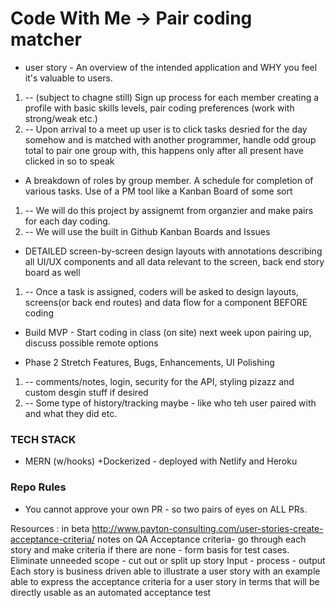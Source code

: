 # Code With Me  -> Pair coding matcher

- user story - An overview of the intended application and WHY you feel it's valuable to users.
1. -- (subject to chagne still) Sign up process for each member creating a profile with basic skills levels, pair coding preferences (work with strong/weak etc.)  
2. -- Upon arrival to a meet up user is to click tasks desried for the day somehow and is matched with another programmer, handle odd group total to pair one group with, this happens only after all present have clicked in so to speak 
- A breakdown of roles by group member. A schedule for completion of various tasks. Use of a PM tool like a Kanban Board of some sort 
1. -- We will do this project by assignemt from organzier and make pairs for each day coding. 
2. -- We will use the built in Github Kanban Boards and Issues 
- DETAILED screen-by-screen design layouts with annotations describing all UI/UX components and all data relevant to the screen, back end story board as well 
1. -- Once a task is assigned, coders will be asked to design layouts, screens(or back end routes) and data flow for a component BEFORE coding

- Build MVP - Start coding in class (on site) next week upon pairing up, discuss possible remote options 

- Phase 2 Stretch Features, Bugs, Enhancements, UI Polishing
1. -- comments/notes, login, security for the API, styling pizazz and custom desgin stuff if desired 
2. -- Some type of history/tracking maybe - like who teh user paired with and what they did etc. 


### TECH STACK
- MERN (w/hooks) +Dockerized - deployed with Netlify and Heroku

### Repo Rules 
- You cannot approve your own PR - so two pairs of eyes on ALL PRs. 


Resources : in beta
http://www.payton-consulting.com/user-stories-create-acceptance-criteria/
notes on QA Acceptance criteria- go through each story and make criteria if there are none - form basis for test cases.
Eliminate unneeded scope - cut out or split up story 
Input - process - output  
Each story is business driven 
able to illustrate a user story with an example
able to express the acceptance criteria for a user story in terms that will be directly usable as an automated acceptance test
